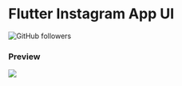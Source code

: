 # Flutter Instagram App UI

![GitHub followers](https://img.shields.io/github/followers/dhruvilxcode?label=Follow%3Adhruvilxcode&style=social)

### Preview

![](https://github.com/dhruvilxcode/flutter-cupertino-message-ui/blob/master/screenshots/Simulator%20Screen%20Shot%20-%20iPhone%2011%20Pro%20Max%20-%202020-02-22%20at%2012.11.30.png?raw=true)
